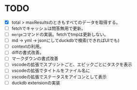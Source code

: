 # TODO

- [x] total > maxResultsのときもすべてのデータを取得する。
- [ ] fetchでキャッシュは問答無用で更新。
- [ ] `merge`コマンドの実装。fetchでtmpは更新しない。
- [ ] md -> yml -> jsonにしてduckdbで検索(できればUIでも)
- [ ] contextの利用。
- [ ] diffの書式改善。
- [ ] マークダウンの書式改善
- [ ] vscodeの拡張でスプリントごと、エピックごとにタスクを表示
- [ ] vscodeの拡張でタイトルをファイル名に
- [ ] vscodeの拡張でステータスをアイコンとして表示
- [ ] duckdb extensionの実装
